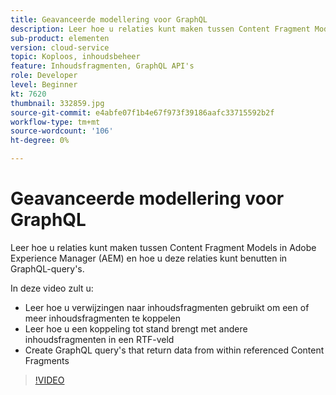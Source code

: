 ```yaml
---
title: Geavanceerde modellering voor GraphQL
description: Leer hoe u relaties kunt maken tussen Content Fragment Models in Adobe Experience Manager (AEM) en hoe u deze relaties kunt benutten in GraphQL-query's.
sub-product: elementen
version: cloud-service
topic: Koploos, inhoudsbeheer
feature: Inhoudsfragmenten, GraphQL API's
role: Developer
level: Beginner
kt: 7620
thumbnail: 332859.jpg
source-git-commit: e4abfe07f1b4e67f973f39186aafc33715592b2f
workflow-type: tm+mt
source-wordcount: '106'
ht-degree: 0%

---
```



# Geavanceerde modellering voor GraphQL

Leer hoe u relaties kunt maken tussen Content Fragment Models in Adobe Experience Manager (AEM) en hoe u deze relaties kunt benutten in GraphQL-query&#39;s.

In deze video zult u:

+ Leer hoe u verwijzingen naar inhoudsfragmenten gebruikt om een of meer inhoudsfragmenten te koppelen
+ Leer hoe u een koppeling tot stand brengt met andere inhoudsfragmenten in een RTF-veld
+ Create GraphQL query&#39;s that return data from within referenced Content Fragments

>[!VIDEO](https://video.tv.adobe.com/v/332859/?quality=12&learn=on)

